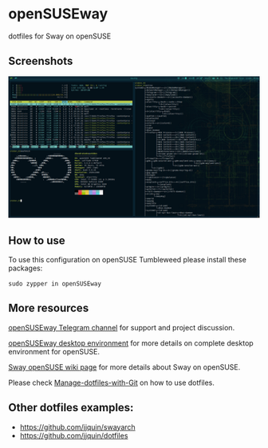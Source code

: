 # openSUSEway
dotfiles for Sway on openSUSE

## Screenshots
![Example screenshot](screenshot.png)

## How to use
To use this configuration on openSUSE Tumbleweed please install these packages:
```
sudo zypper in openSUSEway
```

## More resources
[openSUSEway Telegram channel](https://t.me/openSUSEway) for support and project
discussion.

[openSUSEway desktop environment](https://en.opensuse.org/Portal:OpenSUSEway) for more details on complete desktop environment for openSUSE.

[Sway openSUSE wiki page](https://en.opensuse.org/Sway) for more details about Sway on openSUSE.

Please check [Manage-dotfiles-with-Git](https://news.opensuse.org/2020/03/27/Manage-dotfiles-with-Git/) on how to use dotfiles.

## Other dotfiles examples:
* https://github.com/jjquin/swayarch
* https://github.com/jjquin/dotfiles
